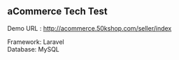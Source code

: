 ## aCommerce Tech Test

Demo URL : http://acommerce.50kshop.com/seller/index

Framework: Laravel<br />
Database: MySQL
